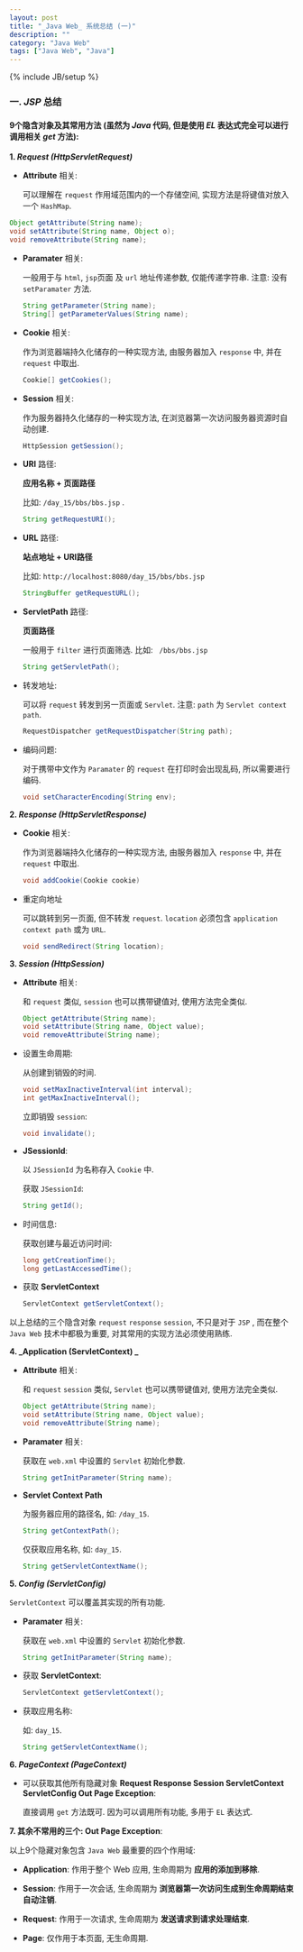 ```yaml
---
layout: post
title: "_Java Web_ 系统总结 (一)"
description: ""
category: "Java Web"
tags: ["Java Web", "Java"]
---
```

{% include JB/setup %}
### 一. _JSP_ 总结

#### 9个隐含对象及其常用方法 (虽然为 _Java_ 代码, 但是使用 _EL_ 表达式完全可以进行调用相关 _get_ 方法):

**1. _Request (HttpServletRequest)_**

- **Attribute** 相关:

  可以理解在 `request` 作用域范围内的一个存储空间, 实现方法是将键值对放入一个 `HashMap`.

 ```java
 Object getAttribute(String name);
 void setAttribute(String name, Object o);
 void removeAttribute(String name);
 ```

- **Paramater** 相关:

  一般用于与 `html`, `jsp`页面 及 `url` 地址传递参数, 仅能传递字符串. 注意: 没有 `setParamater` 方法.

  ```java
  String getParameter(String name);
  String[] getParameterValues(String name);
  ```
- **Cookie** 相关:

  作为浏览器端持久化储存的一种实现方法, 由服务器加入 `response` 中, 并在 `request` 中取出.

  ```java
  Cookie[] getCookies();
  ```

- **Session** 相关:

  作为服务器持久化储存的一种实现方法, 在浏览器第一次访问服务器资源时自动创建.

  ```java
  HttpSession getSession();
  ```

- **URI** 路径:

  **应用名称 + 页面路径**

  比如: `/day_15/bbs/bbs.jsp` .

  ```java
  String getRequestURI();
  ```

- **URL** 路径:

  **站点地址 + URI路径**

  比如: `http://localhost:8080/day_15/bbs/bbs.jsp`

  ```java
  StringBuffer getRequestURL();
  ```

- **ServletPath** 路径:

  **页面路径**

  一般用于 `filter` 进行页面筛选. 比如: ` /bbs/bbs.jsp`

  ```java
  String getServletPath();
  ```

- 转发地址:

  可以将 `request` 转发到另一页面或 `Servlet`. 注意: `path` 为 `Servlet context path`.

  ```java
  RequestDispatcher getRequestDispatcher(String path);
  ```

- 编码问题:

  对于携带中文作为 `Paramater` 的 `request` 在打印时会出现乱码, 所以需要进行编码.

  ```java
  void setCharacterEncoding(String env);
  ```

**2. _Response (HttpServletResponse)_**

- **Cookie** 相关:

  作为浏览器端持久化储存的一种实现方法, 由服务器加入 `response` 中, 并在 `request` 中取出.

  ```java
  void addCookie(Cookie cookie)
  ```
- 重定向地址

  可以跳转到另一页面, 但不转发 `request`. `location` 必须包含 `application context path` 或为 `URL`.

  ```java
  void sendRedirect(String location);
  ```

**3. _Session (HttpSession)_**

- **Attribute** 相关:

  和 `request` 类似, `session` 也可以携带键值对, 使用方法完全类似.

  ```java
  Object getAttribute(String name);
  void setAttribute(String name, Object value);
  void removeAttribute(String name);
  ```

- 设置生命周期:

  从创建到销毁的时间.

  ```java
  void setMaxInactiveInterval(int interval);
  int getMaxInactiveInterval();
  ```

  立即销毁 `session`:

  ```java
  void invalidate();
  ```

- **JSessionId**:

  以 `JSessionId` 为名称存入 `Cookie` 中.

  获取 `JSessionId`:

  ```java
  String getId();
  ```

- 时间信息:

  获取创建与最近访问时间:

  ```java
  long getCreationTime();
  long getLastAccessedTime();
  ```

- 获取 **ServletContext**

  ```java
  ServletContext getServletContext();
  ```

以上总结的三个隐含对象 `request` `response` `session`, 不只是对于 `JSP` , 而在整个 `Java Web` 技术中都极为重要, 对其常用的实现方法必须使用熟练.

**4. _Application (ServletContext) _**

- **Attribute** 相关:

  和 `request` `session` 类似, `Servlet` 也可以携带键值对, 使用方法完全类似.

  ```java
  Object getAttribute(String name);
  void setAttribute(String name, Object value);
  void removeAttribute(String name);
  ```

- **Paramater** 相关:

  获取在 `web.xml` 中设置的 `Servlet` 初始化参数.

  ```java
  String getInitParameter(String name);
  ```

- **Servlet Context Path**

  为服务器应用的路径名, 如: `/day_15`.

  ```java
  String getContextPath();
  ```

  仅获取应用名称,  如: `day_15`.

  ```java
  String getServletContextName();
  ```

**5. _Config (ServletConfig)_**

`ServletContext` 可以覆盖其实现的所有功能.

- **Paramater** 相关:

  获取在 `web.xml` 中设置的 `Servlet` 初始化参数.

  ```java
  String getInitParameter(String name);
  ```

- 获取 **ServletContext**:

  ```java
  ServletContext getServletContext();
  ```

- 获取应用名称:

  如: `day_15`.

  ```java
  String getServletContextName();
  ```

**6. _PageContext (PageContext)_**

- 可以获取其他所有隐藏对象 **Request Response Session ServletContext ServletConfig Out Page Exception**:

  直接调用 `get` 方法既可. 因为可以调用所有功能, 多用于 `EL` 表达式.

**7. 其余不常用的三个: Out Page Exception**:

以上9个隐藏对象包含 `Java Web` 最重要的四个作用域:

- **Application**: 作用于整个 Web 应用, 生命周期为 **应用的添加到移除**.

- **Session**: 作用于一次会话, 生命周期为 **浏览器第一次访问生成到生命周期结束自动注销**.

- **Request**: 作用于一次请求, 生命周期为 **发送请求到请求处理结束**.

- **Page**: 仅作用于本页面, 无生命周期.
